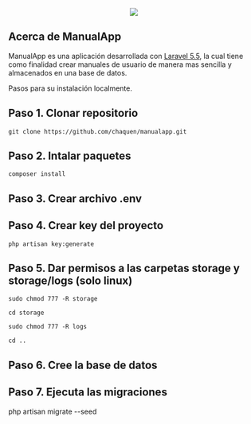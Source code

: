 <p align="center"><img src="https://laravel.com/assets/img/components/logo-laravel.svg"></p>


## Acerca de ManualApp
ManualApp es una aplicación desarrollada con [Laravel 5.5](https://laravel.com/docs/5.5), la cual tiene como finalidad crear manuales de usuario de manera mas sencilla y almacenados en una base de datos.


Pasos para su instalación localmente.

## Paso 1. Clonar repositorio
  
    git clone https://github.com/chaquen/manualapp.git

## Paso 2. Intalar paquetes
  
    composer install

## Paso 3. Crear archivo .env 

## Paso 4. Crear key del proyecto
   
    php artisan key:generate

## Paso 5. Dar permisos a las carpetas storage y storage/logs (solo linux)
	
    sudo chmod 777 -R storage	

    cd storage	
	
    sudo chmod 777 -R logs

    cd ..	

## Paso 6. Cree la base de datos

## Paso 7. Ejecuta las migraciones
	
   php artisan migrate --seed

   

	
